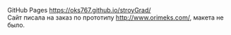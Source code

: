 GitHub Pages https://oks767.github.io/stroyGrad/  
Сайт писала на заказ по прототипу http://www.orimeks.com/, макета не было.
